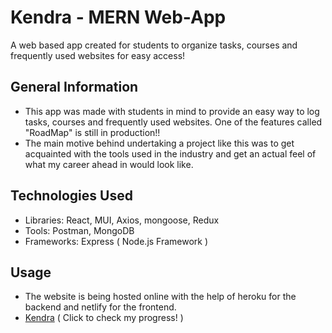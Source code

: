 
# Kendra - MERN Web-App
A web based app created for students to organize tasks, courses and frequently used websites for easy access!
## General Information
- This app was made with students in mind to provide an easy way to log tasks, courses and frequently used websites. One of the features called "RoadMap" is still in production!!
- The main motive behind undertaking a project like this was to get acquainted with the tools used in the industry and get an actual feel of what my career ahead in would look like.
## Technologies Used
- Libraries: React, MUI, Axios, mongoose, Redux
- Tools: Postman, MongoDB
- Frameworks: Express ( Node.js Framework )
## Usage
- The website is being hosted online with the help of heroku for the backend and netlify for the frontend.
- [Kendra](https://kendraapi.netlify.app) ( Click to check my progress! )
